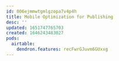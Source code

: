 ```yaml
---
id: 006ejmmwtgmlgzopa7v4p4h
title: Mobile Optimization for Publishing
desc: ''
updated: 1651747765703
created: 1646243483027
pods:
  airtable:
    dendron.features: recFwrGJuvm6GUxxg
---
```


